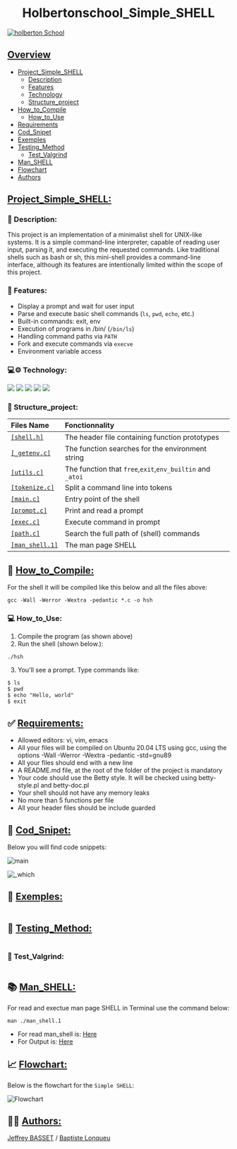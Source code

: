 # <center>**Holbertonschool_Simple_SHELL**</center>
[![holberton School](https://github.com/lnqbat/holbertonschool-simple_shell/blob/dev/Image/Holberton.png)](https://www.holbertonschool.fr/)

## <ins>Overview
- [Project_Simple_SHELL](#project_simple_shell)
    - [Description](#-description)
    - [Features](#-features)
    - [Technology](#️-technology)
    - [Structure_project](#-structure_project)
- [How_to_Compile](#-how_to_compile)
    - [How_to_Use](#-how_to_use)
- [Requirements](#-requirements)
- [Cod_Snipet](#-cod_snipet)
- [Exemples](#-exemples)
- [Testing_Method](#-testing_method)
    - [Test_Valgrind](#-test_valgrind)
- [Man_SHELL](#-man_shell)
- [Flowchart](#--flowchart)
- [Authors](#-authors)
## <ins>Project_Simple_SHELL:
### 🧠 Description:
This project is an implementation of a minimalist shell for UNIX-like systems. It is a simple command-line interpreter, capable of reading user input, parsing it, and executing the requested commands. Like traditional shells such as bash or sh, this mini-shell provides a command-line interface, although its features are intentionally limited within the scope of this project.
### 🚀 Features:
- Display a prompt and wait for user input
- Parse and execute basic shell commands (`ls`, `pwd`, `echo`, etc.)
- Built-in commands: exit, env
- Execution of programs in /bin/ (`/bin/ls`)
- Handling command paths via `PATH`
- Fork and execute commands via `execve`
- Environment variable access
### 💻⚙️ Technology:
![](https://img.shields.io/badge/C-00599C?style=for-the-badge&logo=c&>logoColor=white) 
![](https://img.shields.io/badge/VIM-%2311AB00.svg?&style=for-the-badge&logo=vim&logoColor=white)
![](https://img.shields.io/badge/Slack-4A154B?style=for-the-badge&logo=slack&logoColor=white)
![](https://img.shields.io/badge/Linux-FCC624?style=for-the-badge&logo=linux&logoColor=black)
![](https://img.shields.io/badge/GitHub-100000?style=for-the-badge&logo=github&logoColor=white)

### 📁 Structure_project:
|                                       Files Name                                                  |                     Fonctionnality                      |
| :---------                                                                                        |:-------------                                           |
|[`[shell.h]`](https://github.com/lnqbat/holbertonschool-simple_shell/blob/baptiste/shell.h)        |The header file containing function prototypes           |
|[`[_getenv.c]`](https://github.com/lnqbat/holbertonschool-simple_shell/blob/baptiste/_getenv.c)    |The function searches for the environment string         |
|[`[utils.c]`](https://github.com/lnqbat/holbertonschool-simple_shell/blob/baptiste/utils.c)        |The function that `free`,`exit`,`env_builtin` and `_atoi`|
|[`[tokenize.c]`](https://github.com/lnqbat/holbertonschool-simple_shell/blob/baptiste/tokenize.c)  |Split a command line into tokens                         |
|[`[main.c]`](https://github.com/lnqbat/holbertonschool-simple_shell/blob/baptiste/main.c)          |Entry point of the shell                                 |
|[`[prompt.c]`](https://github.com/lnqbat/holbertonschool-simple_shell/blob/baptiste/prompt.c)      |Print and read a prompt                                  |
|[`[exec.c]`](https://github.com/lnqbat/holbertonschool-simple_shell/blob/baptiste/exec.c)          |Execute command in prompt                                |
|[`[path.c]`](https://github.com/lnqbat/holbertonschool-simple_shell/blob/baptiste/path.c)          |Search the full path of (shell) commands                 |
|[`[man_shell.1]`](https://github.com/lnqbat/holbertonschool-simple_shell/blob/baptiste/man_shell.1)|The man page SHELL                                       |

## 💾 <ins>How_to_Compile:
For the shell it will be compiled like this below and all the files above:

```
gcc -Wall -Werror -Wextra -pedantic *.c -o hsh
```
### 💻 How_to_Use:
1. Compile the program (as shown above)
2. Run the shell (shown below.):
```
./hsh
```
3. You'll see a prompt. Type commands like:
```
$ ls
$ pwd
$ echo "Hello, world"
$ exit
```
## ✅ <ins>Requirements:
- Allowed editors: vi, vim, emacs
- All your files will be compiled on Ubuntu 20.04 LTS using gcc, using the options -Wall -Werror -Wextra -pedantic -std=gnu89
- All your files should end with a new line
- A README.md file, at the root of the folder of the project is mandatory
- Your code should use the Betty style. It will be checked using betty-style.pl and betty-doc.pl
- Your shell should not have any memory leaks
- No more than 5 functions per file
- All your header files should be include guarded
## 📝 <ins>Cod_Snipet:
Below you will find code snippets:

![main](https://github.com/lnqbat/holbertonschool-simple_shell/blob/main/images/screen_main.png)

![_which](https://github.com/lnqbat/holbertonschool-simple_shell/blob/main/images/screen_which.png)
## 🔄 <ins>Exemples:
```

```
## 🧪 <ins>Testing_Method:
```

```
### 💨 Test_Valgrind:
```

```
## 📚 <ins>Man_SHELL:
For read and exectue man page SHELL in Terminal use the command below:
```
man ./man_shell.1
```
- For read man_shell is: [Here](https://github.com/lnqbat/holbertonschool-simple_shell/blob/main/man_shell.1)
- For Output is: [Here](https://github.com/lnqbat/holbertonschool-simple_shell/blob/main/images/screen_man.png)
## 📈 <ins> Flowchart:
Below is the flowchart for the `Simple SHELL`:

![Flowchart](https://github.com/lnqbat/holbertonschool-simple_shell/blob/main/images/flowchart_shell.jpg)
## 🧑‍💻 <ins>Authors:
[Jeffrey BASSET](https://github.com/JeffToken31)    /   [Baptiste Lonqueu](https://github.com/lnqbat)